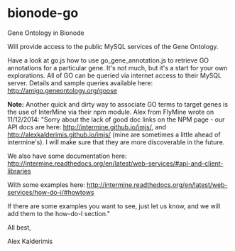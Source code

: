 bionode-go
==========

Gene Ontology in Bionode

Will provide access to the public MySQL services of the Gene Ontology.

Have a look at go.js how to use go\_gene\_annotation.js to retrieve GO annotations for a particular gene. It's not much, but it's a start for your own explorations. All of GO can be queried via internet access to their MySQL server. Details and sample queries available here: http://amigo.geneontology.org/goose


<b>Note:</b> Another quick and dirty way to associate GO terms to target genes is the use of InterMine via their npm module. Alex from FlyMine wrote on 11/12/2014: "Sorry about the lack of good doc links on the NPM page - our API docs
are here: http://intermine.github.io/imjs/, and http://alexkalderimis.github.io/imjs/ (mine are sometimes
a little ahead of intermine's). I will make sure that they are more
discoverable in the future.

We also have some documentation here:
http://intermine.readthedocs.org/en/latest/web-services/#api-and-client-libraries

With some examples here:
http://intermine.readthedocs.org/en/latest/web-services/how-do-i/#howtows

If there are some examples you want to see, just let us know, and we
will add them to the how-do-I section."

All best,

Alex Kalderimis
